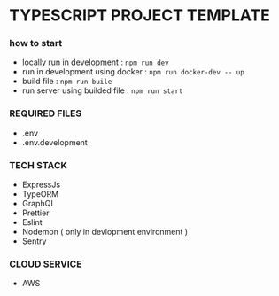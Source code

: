 # TYPESCRIPT PROJECT TEMPLATE

### how to start
- locally run in development : `npm run dev`
- run in development using docker : `npm run docker-dev -- up`
- build file : `npm run buile`
- run server using builded file : `npm run start`

### REQUIRED FILES
- .env
- .env.development

### TECH STACK
- ExpressJs
- TypeORM
- GraphQL
- Prettier
- Eslint
- Nodemon ( only in devlopment environment )
- Sentry

### CLOUD SERVICE
- AWS
